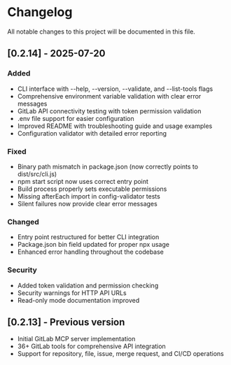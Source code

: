 # Changelog

All notable changes to this project will be documented in this file.

## [0.2.14] - 2025-07-20

### Added
- CLI interface with --help, --version, --validate, and --list-tools flags
- Comprehensive environment variable validation with clear error messages
- GitLab API connectivity testing with token permission validation
- .env file support for easier configuration
- Improved README with troubleshooting guide and usage examples
- Configuration validator with detailed error reporting

### Fixed
- Binary path mismatch in package.json (now correctly points to dist/src/cli.js)
- npm start script now uses correct entry point
- Build process properly sets executable permissions
- Missing afterEach import in config-validator tests
- Silent failures now provide clear error messages

### Changed
- Entry point restructured for better CLI integration
- Package.json bin field updated for proper npx usage
- Enhanced error handling throughout the codebase

### Security
- Added token validation and permission checking
- Security warnings for HTTP API URLs
- Read-only mode documentation improved

## [0.2.13] - Previous version

- Initial GitLab MCP server implementation
- 36+ GitLab tools for comprehensive API integration
- Support for repository, file, issue, merge request, and CI/CD operations